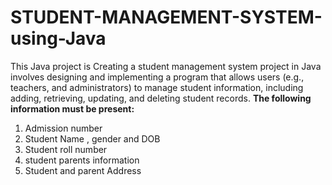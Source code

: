 # STUDENT-MANAGEMENT-SYSTEM-using-Java
This Java project is Creating a student management system project in Java involves designing and implementing a program that allows users (e.g., teachers, and administrators) to manage student information, including adding, retrieving, updating, and deleting student records.
**The following information must be present:**
1. Admission number
2. Student Name , gender and DOB
3. Student roll number
4. student parents information
5. Student and parent Address
